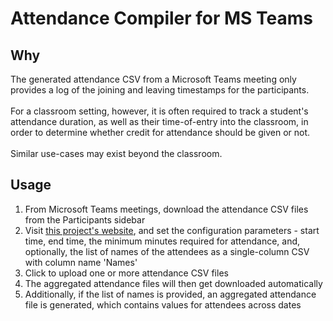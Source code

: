 # Attendance Compiler for MS Teams

## Why
The generated attendance CSV from a Microsoft Teams meeting only provides a log of the joining and leaving timestamps for the participants.  
&nbsp;  
For a classroom setting, however, it is often required to track a student's attendance duration, as well as their time-of-entry into the classroom, in order to determine whether credit for attendance should be given or not.  
&nbsp;  
Similar use-cases may exist beyond the classroom.

## Usage
1. From Microsoft Teams meetings, download the attendance CSV files from the Participants sidebar
2. Visit [this project's website](https://dhdhagar.github.io/msteams-attendance-compiler/), and set the configuration parameters - start time, end time, the minimum minutes required for attendance, and, optionally, the list of names of the attendees as a single-column CSV with column name 'Names'
3. Click to upload one or more attendance CSV files
4. The aggregated attendance files will then get downloaded automatically
5. Additionally, if the list of names is provided, an aggregated attendance file is generated, which contains values for attendees across dates
